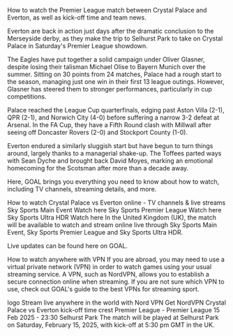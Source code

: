 
How to watch the Premier League match between Crystal Palace and Everton, as well as kick-off time and team news.

Everton are back in action just days after the dramatic conclusion to the Merseyside derby, as they make the trip to Selhurst Park to take on Crystal Palace in Saturday's Premier League showdown.

The Eagles have put together a solid campaign under Oliver Glasner, despite losing their talisman Michael Olise to Bayern Munich over the summer. Sitting on 30 points from 24 matches, Palace had a rough start to the season, managing just one win in their first 13 league outings. However, Glasner has steered them to stronger performances, particularly in cup competitions.

Palace reached the League Cup quarterfinals, edging past Aston Villa (2-1), QPR (2-1), and Norwich City (4-0) before suffering a narrow 3-2 defeat at Arsenal. In the FA Cup, they have a Fifth Round clash with Millwall after seeing off Doncaster Rovers (2-0) and Stockport County (1-0).

Everton endured a similarly sluggish start but have begun to turn things around, largely thanks to a managerial shake-up. The Toffees parted ways with Sean Dyche and brought back David Moyes, marking an emotional homecoming for the Scotsman after more than a decade away.

Here, GOAL brings you everything you need to know about how to watch, including TV channels, streaming details, and more.

How to watch Crystal Palace vs Everton online - TV channels & live streams
	Sky Sports Main Event	Watch here
	Sky Sports Premier League	Watch here
	Sky Sports Ultra HDR	Watch here
In the United Kingdom (UK), the match will be available to watch and stream online live through Sky Sports Main Event, Sky Sports Premier League and Sky Sports Ultra HDR.

Live updates can be found here on GOAL.

How to watch anywhere with VPN
If you are abroad, you may need to use a virtual private network (VPN) in order to watch games using your usual streaming service. A VPN, such as NordVPN, allows you to establish a secure connection online when streaming. If you are not sure which VPN to use, check out GOAL's guide to the best VPNs for streaming sport.

logo
Stream live anywhere in the world with Nord VPN
Get NordVPN
Crystal Palace vs Everton kick-off time
crest
Premier League - Premier League
15 Feb 2025 - 23:30
Selhurst Park
The match will be played at Selhurst Park on Saturday, February 15, 2025, with kick-off at 5:30 pm GMT in the UK.

